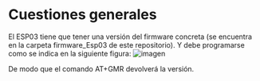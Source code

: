 # Cuestiones generales
El ESP03 tiene que tener una versión del firmware concreta (se encuentra en la carpeta firmware_Esp03 de este repositorio).
Y debe programarse como se indica en la siguiente figura:
![imagen](https://github.com/IoTopenTech/myIoTopenTech/assets/52624907/44a37f94-7f84-4808-9676-e404c8f04a8b)

De modo que el comando AT+GMR devolverá la versión.
